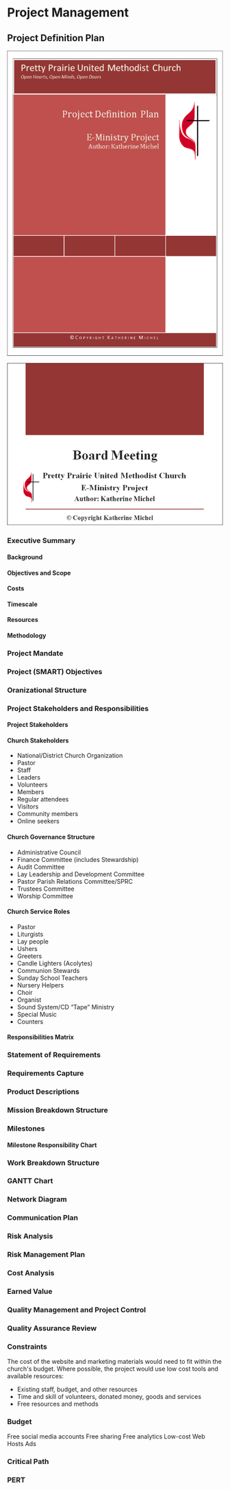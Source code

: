 # Project Management

## Project Definition Plan

![](project-management/project-definition-plan-cover.png)

![](project-management/board-meeting-slide-deck-cover.png)

### Executive Summary
#### Background
#### Objectives and Scope
#### Costs
#### Timescale
#### Resources
#### Methodology
### Project Mandate
### Project (SMART) Objectives
### Oranizational Structure
### Project Stakeholders and Responsibilities
#### Project Stakeholders
#### Church Stakeholders
* National/District Church Organization
* Pastor
* Staff
* Leaders
* Volunteers
* Members
* Regular attendees
* Visitors
* Community members
* Online seekers

#### Church Governance Structure
* Administrative Council
* Finance Committee (includes Stewardship)
* Audit Committee
* Lay Leadership and Development Committee
* Pastor Parish Relations Committee/SPRC
* Trustees Committee
* Worship Committee

#### Church Service Roles
* Pastor
* Liturgists
* Lay people
* Ushers
* Greeters
* Candle Lighters (Acolytes)
* Communion Stewards
* Sunday School Teachers
* Nursery Helpers
* Choir
* Organist
* Sound System/CD “Tape”  Ministry
* Special Music
* Counters

#### Responsibilities Matrix
### Statement of Requirements

### Requirements Capture
### Product Descriptions
### Mission Breakdown Structure
### Milestones
#### Milestone Responsibility Chart
### Work Breakdown Structure
### GANTT Chart
### Network Diagram
### Communication Plan
### Risk Analysis
### Risk Management Plan
### Cost Analysis
### Earned Value
### Quality Management and Project Control
### Quality Assurance Review

### Constraints
The cost of the website and marketing materials would need to fit within the church's budget. Where possible, the project would use low cost tools and available resources:

* Existing staff, budget, and other resources 
* Time and skill of volunteers, donated money, goods and services
* Free resources and methods

### Budget

Free social media accounts
Free sharing
Free analytics
Low-cost Web Hosts
Ads

### Critical Path

### PERT